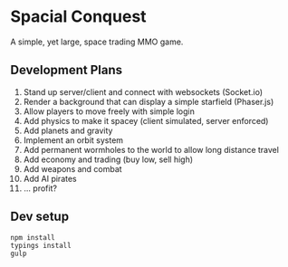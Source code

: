 # Spacial Conquest
A simple, yet large, space trading MMO game.

## Development Plans
1. Stand up server/client and connect with websockets (Socket.io)
2. Render a background that can display a simple starfield (Phaser.js)
3. Allow players to move freely with simple login
4. Add physics to make it spacey (client simulated, server enforced)
5. Add planets and gravity
6. Implement an orbit system
7. Add permanent wormholes to the world to allow long distance travel
8. Add economy and trading (buy low, sell high)
9. Add weapons and combat
10. Add AI pirates
11. ... profit?

## Dev setup
```
npm install
typings install
gulp
```

